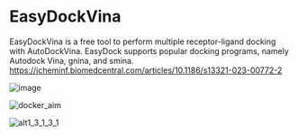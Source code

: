 # EasyDockVina
EasyDockVina is a free tool to perform multiple receptor-ligand docking with AutoDockVina.
EasyDock supports popular docking programs, namely Autodock Vina, gnina, and smina.
https://jcheminf.biomedcentral.com/articles/10.1186/s13321-023-00772-2


![image](https://github.com/user-attachments/assets/97b78de9-925e-4eb8-8b7f-a9f37b277f14)


![docker_aim](https://github.com/user-attachments/assets/4e93ac7f-5382-4bff-b6bd-c0c9155c80bd)



![alt1_3_1_3_1](https://github.com/user-attachments/assets/8eabcd5b-9f37-4711-8387-e22a9da3b957)
